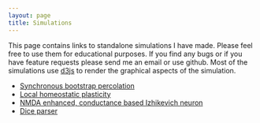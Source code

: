 ```yaml
---
layout: page
title: Simulations
---
```


This page contains links to standalone simulations I have made. Please
feel free to use them for educational purposes. If you find any bugs or
if you have feature requests please send me an email or use github. Most
of the simulations use [d3js](https://d3js.org/) to render the graphical
aspects of the simulation.

- [Synchronous bootstrap percolation](/simulations/standard-percolation.html)
- [Local homeostatic plasticity](/simulations/dscaling.html)
- [NMDA enhanced, conductance based Izhikevich neuron](/simulations/izhikevich_neuron.html)
- [Dice parser](/simulations/dice_parser.html)


